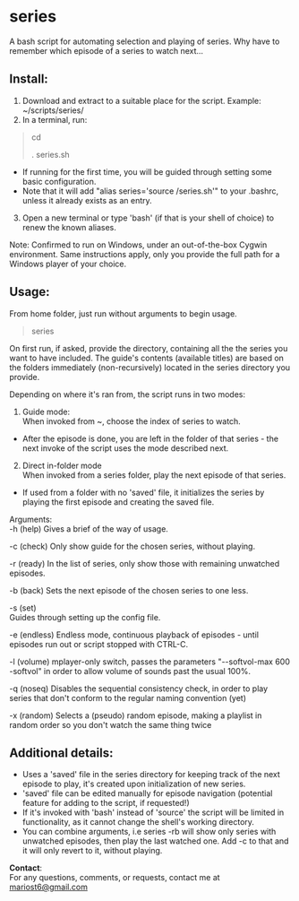 series
======

A bash script for automating selection and playing of series. Why have to remember which episode of a series to watch next...

## Install:
1. Download and extract to a suitable place for the script. Example: ~/scripts/series/
2. In a terminal, run:
> cd <scriptDir>
>
> . series.sh

  * If running for the first time, you will be guided through setting some basic configuration.
  * Note that it will add "alias series='source <scriptDir>/series.sh'" to your .bashrc, unless it already exists as an entry.

3. Open a new terminal or type 'bash' (if that is your shell of choice) to renew the known aliases.

Note: Confirmed to run on Windows, under an out-of-the-box Cygwin environment. Same instructions apply, only you provide the full path for a Windows player of your choice.

## Usage:

From home folder, just run without arguments to begin usage.

> series

On first run, if asked, provide the directory, containing all the the series you want to have included. The guide's contents (available titles) are based on the folders immediately (non-recursively) located in the series directory you provide.

Depending on where it's ran from, the script runs in two modes:

1. Guide mode:  
  When invoked from ~, choose the index of series to watch.  
  * After the episode is done, you are left in the folder of that series - the next invoke of the script uses the mode described next.

2. Direct in-folder mode  
  When invoked from a series folder, play the next episode of that series.  
  * If used from a folder with no 'saved' file, it initializes the series by playing the first episode and creating the saved file.

Arguments:  
-h (help)
  Gives a brief of the way of usage.

-c (check)
  Only show guide for the chosen series, without playing.

-r (ready)
  In the list of series, only show those with remaining unwatched episodes.

-b (back)
  Sets the next episode of the chosen series to one less.

-s (set)  
  Guides through setting up the config file.

-e (endless)
  Endless mode, continuous playback of episodes - until episodes run out or script stopped with CTRL-C.

-l (volume)
  mplayer-only switch, passes the parameters "--softvol-max 600 -softvol" in order to allow volume of sounds past the usual 100%.

-q (noseq)
  Disables the sequential consistency check, in order to play series that don't conform to the regular naming convention (yet)

-x (random)
  Selects a (pseudo) random episode, making a playlist in random order so you don't watch the same thing twice

## Additional details:

* Uses a 'saved' file in the series directory for keeping track of the next episode to play, it's created upon initialization of new series.  
* 'saved' file can be edited manually for episode navigation (potential feature for adding to the script, if requested!)  
* If it's invoked with 'bash' instead of 'source' the script will be limited in functionality, as it cannot change the shell's working directory.  
* You can combine arguments, i.e series -rb will show only series with unwatched episodes, then play the last watched one. Add -c to that and it will only revert to it, without playing.

**Contact**:  
For any questions, comments, or requests, contact me at mariost6@gmail.com
